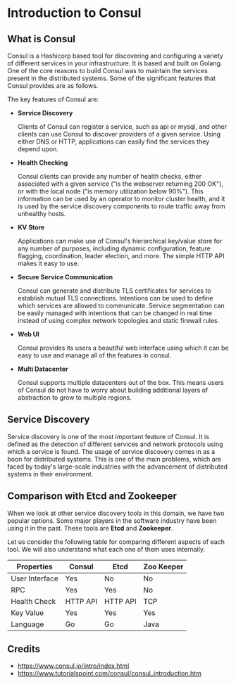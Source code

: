 # Introduction to Consul

## What is Consul

Consul is a Hashicorp based tool for discovering and configuring a variety of different services in your infrastructure. It is based and built on Golang. One of the core reasons to build Consul was to maintain the services present in the distributed systems. Some of the significant features that Consul provides are as follows.

The key features of Consul are:

- **Service Discovery**
  
  Clients of Consul can register a service, such as api or mysql, and other clients can use Consul to discover providers of a given service. Using either DNS or HTTP, applications can easily find the services they depend upon.

- **Health Checking**
  
  Consul clients can provide any number of health checks, either associated with a given service ("is the webserver returning 200 OK"), or with the local node ("is memory utilization below 90%"). This information can be used by an operator to monitor cluster health, and it is used by the service discovery components to route traffic away from unhealthy hosts.

- **KV Store**

  Applications can make use of Consul's hierarchical key/value store for any number of purposes, including dynamic configuration, feature flagging, coordination, leader election, and more. The simple HTTP API makes it easy to use.

- **Secure Service Communication**

  Consul can generate and distribute TLS certificates for services to establish mutual TLS connections. Intentions can be used to define which services are allowed to communicate. Service segmentation can be easily managed with intentions that can be changed in real time instead of using complex network topologies and static firewall rules.

- **Web UI**

  Consul provides its users a beautiful web interface using which it can be easy to use and manage all of the features in consul.



- **Multi Datacenter**
  
   Consul supports multiple datacenters out of the box. This means users of Consul do not have to worry about building additional layers of abstraction to grow to multiple regions.


## Service Discovery

Service discovery is one of the most important feature of Consul. It is defined as the detection of different services and network protocols using which a service is found. The usage of service discovery comes in as a boon for distributed systems. This is one of the main problems, which are faced by today's large-scale industries with the advancement of distributed systems in their environment.

## Comparison with Etcd and Zookeeper

When we look at other service discovery tools in this domain, we have two popular options. Some major players in the software industry have been using it in the past. These tools are **Etcd** and **Zookeeper**.

Let us consider the following table for comparing different aspects of each tool. We will also understand what each one of them uses internally.


| Properties     | Consul   | Etcd     | Zoo Keeper |
|----------------|----------|----------|------------|
| User Interface | Yes      | No       | No         |
| RPC            | Yes      | Yes      | No         |
| Health Check   | HTTP API | HTTP API | TCP        |
| Key Value      | Yes      | Yes      | Yes        |
| Language       | Go       | Go       | Java       |

## Credits

- https://www.consul.io/intro/index.html
- https://www.tutorialspoint.com/consul/consul_introduction.htm

